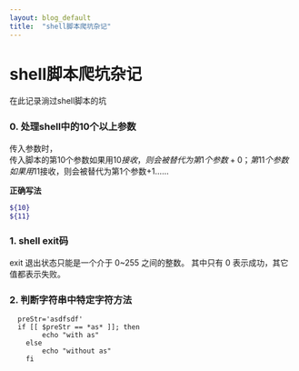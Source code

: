```yaml
---
layout: blog_default
title:  "shell脚本爬坑杂记"
---
```


# shell脚本爬坑杂记

在此记录淌过shell脚本的坑

### 0. 处理shell中的10个以上参数

传入参数时，  
传入脚本的第10个参数如果用$10接收，则会被替代为第1个参数+0；  
第11个参数如果用$11接收，则会被替代为第1个参数+1……

**正确写法**

``` sh
${10}  
${11}

```

### 1. shell exit码

exit 退出状态只能是一个介于 0~255 之间的整数。
其中只有 0 表示成功，其它值都表示失败。

### 2. 判断字符串中特定字符方法   

``` shell
  preStr='asdfsdf'
  if [[ $preStr == *as* ]]; then
        echo "with as"
    else
        echo "without as"
    fi
```
